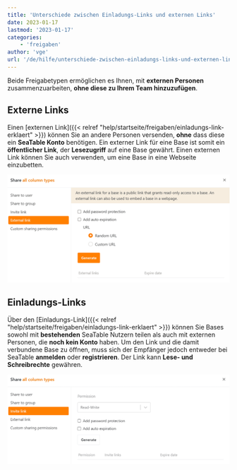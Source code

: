 ```yaml
---
title: 'Unterschiede zwischen Einladungs-Links und externen Links'
date: 2023-01-17
lastmod: '2023-01-17'
categories:
    - 'freigaben'
author: 'vge'
url: '/de/hilfe/unterschiede-zwischen-einladungs-links-und-externen-links'
---
```


Beide Freigabetypen ermöglichen es Ihnen, mit **externen Personen** zusammenzuarbeiten, **ohne diese zu Ihrem Team hinzuzufügen**.

## Externe Links

Einen [externen Link]({{< relref "help/startseite/freigaben/einladungs-link-erklaert" >}}) können Sie an andere Personen versenden, **ohne** dass diese ein **SeaTable Konto** benötigen. Ein externer Link für eine Base ist somit ein **öffentlicher Link**, der **Lesezugriff** auf eine Base gewährt. Einen externen Link können Sie auch verwenden, um eine Base in eine Webseite einzubetten.

![Unterschied zwischen External-Link und Einladungs-Link_hier der Externe Link](images/unterschied-zwischen-einladungs-link-und-externem-link.png)

## Einladungs-Links

Über den [Einladungs-Link]({{< relref "help/startseite/freigaben/einladungs-link-erklaert" >}}) können Sie Bases sowohl mit **bestehenden** SeaTable Nutzern teilen als auch mit externen Personen, die **noch kein Konto** haben. Um den Link und die damit verbundene Base zu öffnen, muss sich der Empfänger jedoch entweder bei SeaTable **anmelden** oder **registrieren**. Der Link kann **Lese- und Schreibrechte** gewähren.

![Unterschied zwischen EInladungs-Link und Externem-Link_hier der Einladungs-Link](images/unterschied-zwischen-einladungs-link-und-externem-link-2.png)
